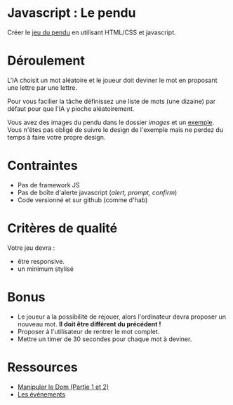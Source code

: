 # Javascript : Le pendu 

Créer le <a href="https://fr.wikipedia.org/wiki/Le_pendu_(jeu)">jeu du pendu</a> en utilisant HTML/CSS et javascript.

# Déroulement 

L'IA choisit un mot aléatoire et le joueur doit deviner le mot en proposant une lettre par une lettre. 

Pour vous facilier la tâche définissez une liste de mots (une dizaine) par défaut pour que l'IA y pioche aléatoirement.

Vous avez des images du pendu dans le dossier *images* et un [exemple](Exemple.png). Vous n'êtes pas obligé de suivre le design de l'exemple mais ne perdez du temps
à faire votre propre design.

# Contraintes

- Pas de framework JS
- Pas de boîte d'alerte javascript (*alert, prompt, confirm*)
- Code versionné et sur github (comme d'hab)

# Critères de qualité

Votre jeu devra :

- être responsive. 
- un minimum stylisé

# Bonus

- Le joueur a la possibilité de rejouer, alors l'ordinateur devra proposer un nouveau mot. **Il doit être différent du précédent !**
- Proposer à l'utilisateur de rentrer le mot complet.
- Mettre un timer de 30 secondes pour chaque mot à deviner.

# Ressources 

- [Manipuler le Dom (Partie 1 et 2)](https://openclassrooms.com/courses/dynamisez-vos-sites-web-avec-javascript/manipuler-le-code-html-partie-1-2)
- [Les événements](https://openclassrooms.com/courses/dynamisez-vos-sites-web-avec-javascript/les-evenements-24)
